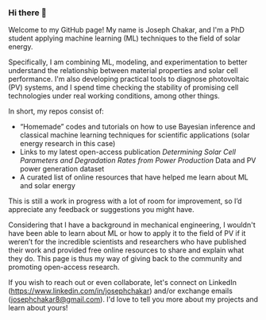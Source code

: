 ### Hi there 👋

Welcome to my GitHub page! My name is Joseph Chakar, and I'm a PhD student applying machine learning (ML) techniques to the field of solar energy.

Specifically, I am combining ML, modeling, and experimentation to better understand the relationship between material properties and solar cell performance. I'm also developing practical tools to diagnose photovoltaic (PV) systems, and I spend time checking the stability of promising cell technologies under real working conditions, among other things.

In short, my repos consist of:
- “Homemade” codes and tutorials on how to use Bayesian inference and classical machine learning techniques for scientific applications (solar energy research in this case) 
- Links to my latest open-access publication _Determining Solar Cell Parameters and Degradation Rates from Power Production_ Data and PV power generation dataset
- A curated list of online resources that have helped me learn about ML and solar energy 

This is still a work in progress with a lot of room for improvement, so I’d appreciate any feedback or suggestions you might have.

Considering that I have a background in mechanical engineering, I wouldn't have been able to learn about ML or how to apply it to the field of PV if it weren’t for the incredible scientists and researchers who have published their work and provided free online resources to share and explain what they do. This page is thus my way of giving back to the community and promoting open-access research. 

If you wish to reach out or even collaborate, let's connect on LinkedIn (https://www.linkedin.com/in/josephchakar) and/or exchange emails (josephchakar8@gmail.com). I'd love to tell you more about my projects and learn about yours!
